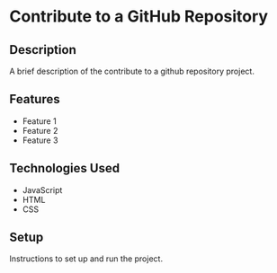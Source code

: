 # Contribute to a GitHub Repository

## Description

A brief description of the contribute to a github repository project.

## Features

- Feature 1
- Feature 2
- Feature 3

## Technologies Used

- JavaScript
- HTML
- CSS

## Setup

Instructions to set up and run the project.
